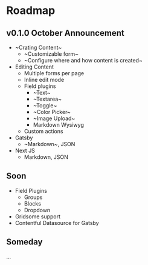 # Roadmap

## v0.1.0 October Announcement

- ~Crating Content~
  - ~Customizable form~
  - ~Configure where and how content is created~
- Editing Content
  - Multiple forms per page
  - Inline edit mode
  - Field plugins
    - ~Text~
    - ~Textarea~
    - ~Toggle~
    - ~Color Picker~
    - ~Image Upload~
    - Markdown Wysiwyg
  - Custom actions
- Gatsby
  - ~Markdown~, JSON
- Next JS
  - Markdown, JSON

## Soon

- Field Plugins
  - Groups
  - Blocks
  - Dropdown
- Gridsome support
- Contentful Datasource for Gatsby

## Someday

...
